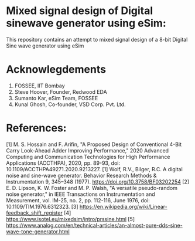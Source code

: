 # Mixed signal design of Digital sinewave generator using eSim:
This repository contains an attempt to mixed signal design of a 8-bit Digital Sine wave generator using eSim



# Acknowlegdements
1. FOSSEE, IIT Bombay
2. Steve Hoover, Founder, Redwood EDA
3. Sumanto Kar, eSim Team, FOSSEE
4. Kunal Ghosh, Co-founder, VSD Corp. Pvt. Ltd.

# References: 
[1] M. S. Hossain and F. Arifin, "A Proposed Design of Conventional 4-Bit Carry Look-Ahead Adder Improving Performance," 2020 Advanced Computing and Communication Technologies for High Performance Applications (ACCTHPA), 2020, pp. 89-93, doi: 10.1109/ACCTHPA49271.2020.9213227.
[1] Wolf, R.V., Bilger, R.C. A digital noise and sine-wave generator. Behavior Research Methods & Instrumentation 9, 345–348 (1977). https://doi.org/10.3758/BF03202254 
[2] E. D. Lipson, K. W. Foster and M. P. Walsh, "A versatile pseudo-random noise generator," in IEEE Transactions on Instrumentation and Measurement, vol. IM-25, no. 2, pp. 112-116, June 1976, doi: 10.1109/TIM.1976.6312323.
[3] https://en.wikipedia.org/wiki/Linear-feedback_shift_register
[4] https://www.isotel.eu/mixedsim/intro/prssine.html
[5] https://www.analog.com/en/technical-articles/an-almost-pure-dds-sine-wave-tone-generator.html
